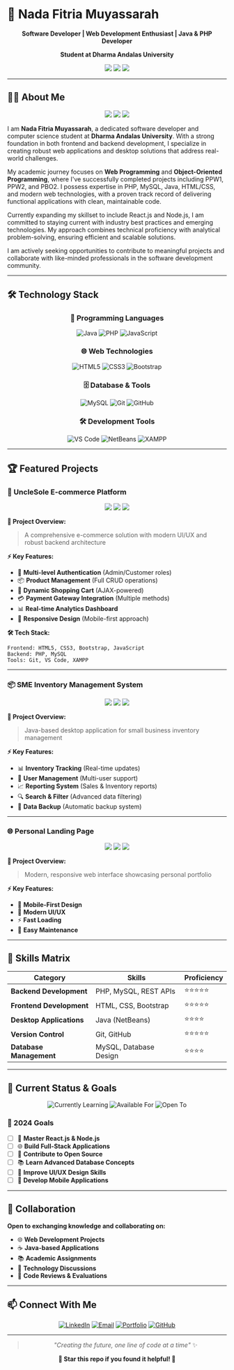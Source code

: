 # 🎯 Nada Fitria Muyassarah

<div align="center">

**Software Developer | Web Development Enthusiast | Java & PHP Developer**

**Student at Dharma Andalas University**

</div>

<div align="center">
  <img src="https://img.shields.io/badge/Status-Available%20for%20Projects-brightgreen?style=for-the-badge" />
  <img src="https://img.shields.io/badge/Location-Indonesia-red?style=for-the-badge" />
  <img src="https://img.shields.io/badge/University-Dharma+Andalas-blue?style=for-the-badge" />
</div>

---

## 👩‍💻 About Me

<div align="center">
  <img src="https://img.shields.io/badge/Role-Software+Developer-purple?style=for-the-badge" />
  <img src="https://img.shields.io/badge/Focus-Full+Stack+Development-orange?style=for-the-badge" />
  <img src="https://img.shields.io/badge/Experience-2+Years-green?style=for-the-badge" />
</div>

I am **Nada Fitria Muyassarah**, a dedicated software developer and computer science student at **Dharma Andalas University**. With a strong foundation in both frontend and backend development, I specialize in creating robust web applications and desktop solutions that address real-world challenges.

My academic journey focuses on **Web Programming** and **Object-Oriented Programming**, where I've successfully completed projects including PPW1, PPW2, and PBO2. I possess expertise in PHP, MySQL, Java, HTML/CSS, and modern web technologies, with a proven track record of delivering functional applications with clean, maintainable code.

Currently expanding my skillset to include React.js and Node.js, I am committed to staying current with industry best practices and emerging technologies. My approach combines technical proficiency with analytical problem-solving, ensuring efficient and scalable solutions.

I am actively seeking opportunities to contribute to meaningful projects and collaborate with like-minded professionals in the software development community.

---

## 🛠️ Technology Stack

<div align="center">

### 🎯 Programming Languages
![Java](https://img.shields.io/badge/Java-ED8B00?style=for-the-badge&logo=java&logoColor=white)
![PHP](https://img.shields.io/badge/PHP-777BB4?style=for-the-badge&logo=php&logoColor=white)
![JavaScript](https://img.shields.io/badge/JavaScript-F7DF1E?style=for-the-badge&logo=javascript&logoColor=black)

### 🌐 Web Technologies
![HTML5](https://img.shields.io/badge/HTML5-E34F26?style=for-the-badge&logo=html5&logoColor=white)
![CSS3](https://img.shields.io/badge/CSS3-1572B6?style=for-the-badge&logo=css3&logoColor=white)
![Bootstrap](https://img.shields.io/badge/Bootstrap-563D7C?style=for-the-badge&logo=bootstrap&logoColor=white)

### 🗄️ Database & Tools
![MySQL](https://img.shields.io/badge/MySQL-00000F?style=for-the-badge&logo=mysql&logoColor=white)
![Git](https://img.shields.io/badge/Git-F05032?style=for-the-badge&logo=git&logoColor=white)
![GitHub](https://img.shields.io/badge/GitHub-100000?style=for-the-badge&logo=github&logoColor=white)

### 🛠️ Development Tools
![VS Code](https://img.shields.io/badge/VS_Code-007ACC?style=for-the-badge&logo=visual-studio-code&logoColor=white)
![NetBeans](https://img.shields.io/badge/NetBeans-1B6AC6?style=for-the-badge&logo=apache-netbeans-ide&logoColor=white)
![XAMPP](https://img.shields.io/badge/XAMPP-FB7A24?style=for-the-badge&logo=xampp&logoColor=white)

</div>

---

## 🏆 Featured Projects

### 🛒 UncleSole E-commerce Platform
<div align="center">
  <img src="https://img.shields.io/badge/Status-Completed-brightgreen?style=for-the-badge" />
  <img src="https://img.shields.io/badge/Grade-A%20(4.00)-success?style=for-the-badge" />
  <img src="https://img.shields.io/badge/Type-E-commerce-orange?style=for-the-badge" />
</div>

**🎯 Project Overview:**
> A comprehensive e-commerce solution with modern UI/UX and robust backend architecture

**⚡ Key Features:**
- 🔐 **Multi-level Authentication** (Admin/Customer roles)
- 📦 **Product Management** (Full CRUD operations)
- 🛒 **Dynamic Shopping Cart** (AJAX-powered)
- 💳 **Payment Gateway Integration** (Multiple methods)
- 📊 **Real-time Analytics Dashboard**
- 📱 **Responsive Design** (Mobile-first approach)

**🛠️ Tech Stack:**
```
Frontend: HTML5, CSS3, Bootstrap, JavaScript
Backend: PHP, MySQL
Tools: Git, VS Code, XAMPP
```

---

### 📦 SME Inventory Management System
<div align="center">
  <img src="https://img.shields.io/badge/Type-Desktop%20Application-blue?style=for-the-badge" />
  <img src="https://img.shields.io/badge/Language-Java-orange?style=for-the-badge" />
  <img src="https://img.shields.io/badge/Status-Completed-brightgreen?style=for-the-badge" />
</div>

**🎯 Project Overview:**
> Java-based desktop application for small business inventory management

**⚡ Key Features:**
- 📊 **Inventory Tracking** (Real-time updates)
- 👥 **User Management** (Multi-user support)
- 📈 **Reporting System** (Sales & Inventory reports)
- 🔍 **Search & Filter** (Advanced data filtering)
- 💾 **Data Backup** (Automatic backup system)

---

### 🌐 Personal Landing Page
<div align="center">
  <img src="https://img.shields.io/badge/Type-Web%20Design-pink?style=for-the-badge" />
  <img src="https://img.shields.io/badge/Responsive-Yes-green?style=for-the-badge" />
  <img src="https://img.shields.io/badge/Status-Completed-brightgreen?style=for-the-badge" />
</div>

**🎯 Project Overview:**
> Modern, responsive web interface showcasing personal portfolio

**⚡ Key Features:**
- 📱 **Mobile-First Design**
- 🎨 **Modern UI/UX**
- ⚡ **Fast Loading**
- 🔧 **Easy Maintenance**

---

## 🎯 Skills Matrix

<div align="center">

| Category | Skills | Proficiency |
|----------|--------|-------------|
| **Backend Development** | PHP, MySQL, REST APIs | ⭐⭐⭐⭐⭐ |
| **Frontend Development** | HTML, CSS, Bootstrap | ⭐⭐⭐⭐⭐ |
| **Desktop Applications** | Java (NetBeans) | ⭐⭐⭐⭐ |
| **Version Control** | Git, GitHub | ⭐⭐⭐⭐⭐ |
| **Database Management** | MySQL, Database Design | ⭐⭐⭐⭐ |

</div>

---

## 🚀 Current Status & Goals

<div align="center">
  
  ![Currently Learning](https://img.shields.io/badge/Learning-React.js%20%26%20Node.js-blue?style=for-the-badge&logo=react)
  ![Available For](https://img.shields.io/badge/Available%20For-Collaborations-green?style=for-the-badge)
  ![Open To](https://img.shields.io/badge/Open%20To-New%20Opportunities-purple?style=for-the-badge)
  
</div>

### 🎯 2024 Goals
- [ ] 🚀 **Master React.js & Node.js**
- [ ] 🌐 **Build Full-Stack Applications**
- [ ] 🤝 **Contribute to Open Source**
- [ ] 📚 **Learn Advanced Database Concepts**
- [ ] 🎨 **Improve UI/UX Design Skills**
- [ ] 📱 **Develop Mobile Applications**

---

## 🤝 Collaboration

**Open to exchanging knowledge and collaborating on:**
- 🌐 **Web Development Projects**
- ☕ **Java-based Applications**
- 📚 **Academic Assignments**
- 💬 **Technology Discussions**
- 🔧 **Code Reviews & Evaluations**

---

## 📫 Connect With Me

<div align="center">
  
  [![LinkedIn](https://img.shields.io/badge/LinkedIn-0077B5?style=for-the-badge&logo=linkedin&logoColor=white)](https://linkedin.com/in/YOUR_LINKEDIN)
  [![Email](https://img.shields.io/badge/Email-D14836?style=for-the-badge&logo=gmail&logoColor=white)](mailto:your.email@example.com)
  [![Portfolio](https://img.shields.io/badge/Portfolio-FF5722?style=for-the-badge&logo=todoist&logoColor=white)](https://your-portfolio.com)
  [![GitHub](https://img.shields.io/badge/GitHub-100000?style=for-the-badge&logo=github&logoColor=white)](https://github.com/sarahhhndfm)
  
</div>

---

<div align="center">
  
  > *"Creating the future, one line of code at a time"* ✨
  
  **🌟 Star this repo if you found it helpful! 🌟**
  
</div> 
